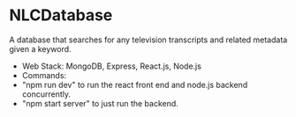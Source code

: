 # NLCDatabase
A database that searches for any television transcripts and related metadata given a keyword. 
- Web Stack: MongoDB, Express, React.js, Node.js 
- Commands: 
- "npm run dev" to run the react front end and node.js backend concurrently. 
- "npm start server" to just run the backend. 
